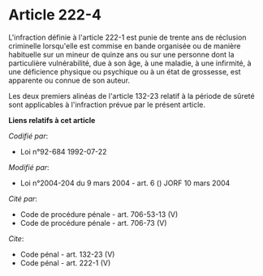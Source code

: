 # Article 222-4

L'infraction définie à l'article 222-1 est punie de trente ans de réclusion criminelle lorsqu'elle est commise en bande
organisée ou de manière habituelle sur un mineur de quinze ans ou sur une personne dont la particulière vulnérabilité, due à
son âge, à une maladie, à une infirmité, à une déficience physique ou psychique ou à un état de grossesse, est apparente ou
connue de son auteur. 

Les deux premiers alinéas de l'article 132-23 relatif à la période de sûreté sont applicables à l'infraction prévue par le
présent article.

**Liens relatifs à cet article**

_Codifié par_:

  - Loi n°92-684 1992-07-22

_Modifié par_:

  - Loi n°2004-204 du 9 mars 2004 - art. 6 () JORF 10 mars 2004

_Cité par_:

  - Code de procédure pénale - art. 706-53-13 (V)
  - Code de procédure pénale - art. 706-73 (V)

_Cite_:

  - Code pénal - art. 132-23 (V)
  - Code pénal - art. 222-1 (V)
